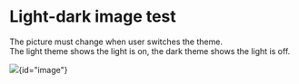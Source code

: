 # Light-dark image test

The picture must change when user switches the theme.  
The light theme shows the light is on, the dark theme shows the light is off.

![](../../imageStock/Boy.jpeg){id="image"}
